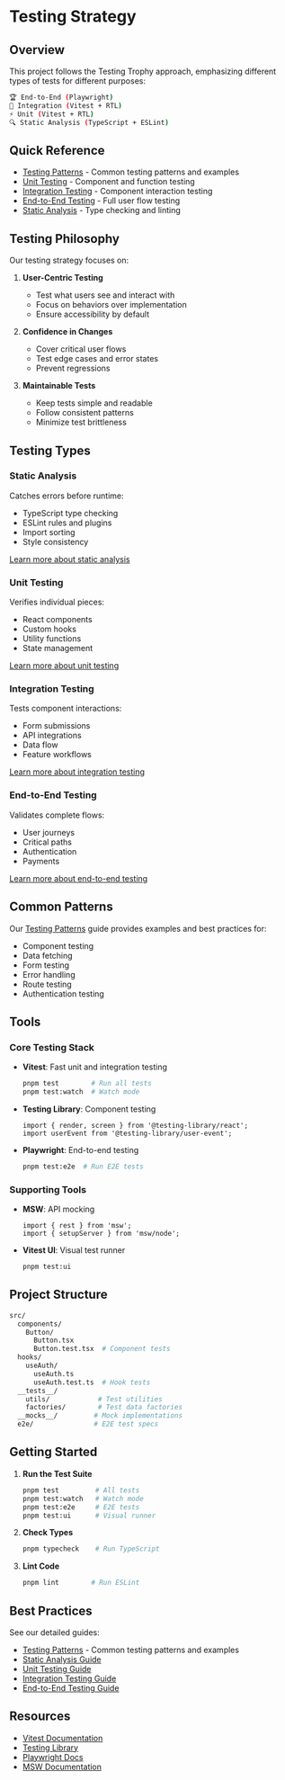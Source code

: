 # Testing Strategy

## Overview

This project follows the Testing Trophy approach, emphasizing different types of tests for different purposes:

```sh
🏆 End-to-End (Playwright)
🌟 Integration (Vitest + RTL)
⚡️ Unit (Vitest + RTL)
🔍 Static Analysis (TypeScript + ESLint)
```

## Quick Reference

- [Testing Patterns](./patterns.md) - Common testing patterns and examples
- [Unit Testing](./unit.md) - Component and function testing
- [Integration Testing](./integration.md) - Component interaction testing
- [End-to-End Testing](./e2e.md) - Full user flow testing
- [Static Analysis](./static.md) - Type checking and linting

## Testing Philosophy

Our testing strategy focuses on:

1. **User-Centric Testing**

   - Test what users see and interact with
   - Focus on behaviors over implementation
   - Ensure accessibility by default

2. **Confidence in Changes**

   - Cover critical user flows
   - Test edge cases and error states
   - Prevent regressions

3. **Maintainable Tests**
   - Keep tests simple and readable
   - Follow consistent patterns
   - Minimize test brittleness

## Testing Types

### Static Analysis

Catches errors before runtime:

- TypeScript type checking
- ESLint rules and plugins
- Import sorting
- Style consistency

[Learn more about static analysis](./static.md)

### Unit Testing

Verifies individual pieces:

- React components
- Custom hooks
- Utility functions
- State management

[Learn more about unit testing](./unit.md)

### Integration Testing

Tests component interactions:

- Form submissions
- API integrations
- Data flow
- Feature workflows

[Learn more about integration testing](./integration.md)

### End-to-End Testing

Validates complete flows:

- User journeys
- Critical paths
- Authentication
- Payments

[Learn more about end-to-end testing](./e2e.md)

## Common Patterns

Our [Testing Patterns](./patterns.md) guide provides examples and best practices for:

- Component testing
- Data fetching
- Form testing
- Error handling
- Route testing
- Authentication testing

## Tools

### Core Testing Stack

- **Vitest**: Fast unit and integration testing

  ```bash
  pnpm test        # Run all tests
  pnpm test:watch  # Watch mode
  ```

- **Testing Library**: Component testing

  ```tsx
  import { render, screen } from '@testing-library/react';
  import userEvent from '@testing-library/user-event';
  ```

- **Playwright**: End-to-end testing

  ```bash
  pnpm test:e2e  # Run E2E tests
  ```

### Supporting Tools

- **MSW**: API mocking

  ```tsx
  import { rest } from 'msw';
  import { setupServer } from 'msw/node';
  ```

- **Vitest UI**: Visual test runner

  ```bash
  pnpm test:ui
  ```

## Project Structure

```sh
src/
  components/
    Button/
      Button.tsx
      Button.test.tsx  # Component tests
  hooks/
    useAuth/
      useAuth.ts
      useAuth.test.ts  # Hook tests
  __tests__/
    utils/            # Test utilities
    factories/        # Test data factories
  __mocks__/         # Mock implementations
  e2e/               # E2E test specs
```

## Getting Started

1. **Run the Test Suite**

   ```bash
   pnpm test         # All tests
   pnpm test:watch   # Watch mode
   pnpm test:e2e     # E2E tests
   pnpm test:ui      # Visual runner
   ```

2. **Check Types**

   ```bash
   pnpm typecheck    # Run TypeScript
   ```

3. **Lint Code**

   ```bash
   pnpm lint        # Run ESLint
   ```

## Best Practices

See our detailed guides:

- [Testing Patterns](./patterns.md) - Common testing patterns and examples
- [Static Analysis Guide](./static.md)
- [Unit Testing Guide](./unit.md)
- [Integration Testing Guide](./integration.md)
- [End-to-End Testing Guide](./e2e.md)

## Resources

- [Vitest Documentation](https://vitest.dev)
- [Testing Library](https://testing-library.com)
- [Playwright Docs](https://playwright.dev)
- [MSW Documentation](https://mswjs.io)
